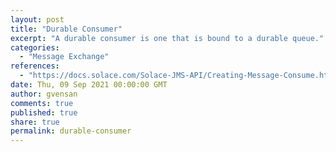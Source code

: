 ```yaml
---
layout: post
title: "Durable Consumer"
excerpt: "A durable consumer is one that is bound to a durable queue."
categories:
  - "Message Exchange"
references:
  - "https://docs.solace.com/Solace-JMS-API/Creating-Message-Consume.htm"
date: Thu, 09 Sep 2021 00:00:00 GMT
author: gvensan
comments: true
published: true
share: true
permalink: durable-consumer
---
```

